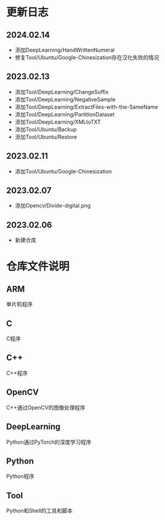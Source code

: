 # 更新日志
## 2024.02.14
- 添加DeepLearning/HandWrittenNumeral
- 修复Tool/Ubuntu/Google-Chinesization存在汉化失败的情况
## 2023.02.13
- 添加Tool/DeepLearning/ChangeSuffix
- 添加Tool/DeepLearning/NegativeSample
- 添加Tool/DeepLearning/ExtractFiles-with-the-SameName
- 添加Tool/DeepLearning/PartitionDataset
- 添加Tool/DeepLearning/XMLtoTXT
- 添加Tool/Ubuntu/Backup
- 添加Tool/Ubuntu/Restore
## 2023.02.11
- 添加Tool/Ubuntu/Google-Chinesization
## 2023.02.07
- 添加Opencv/Divide-digital.png
## 2023.02.06
- 新建仓库

# 仓库文件说明
## ARM
单片机程序
## C
C程序
## C++
C++程序
## OpenCV
C++通过OpenCV的图像处理程序
## DeepLearning
Python通过PyTorch的深度学习程序
## Python
Python程序
## Tool
Python和Shell的工具和脚本


